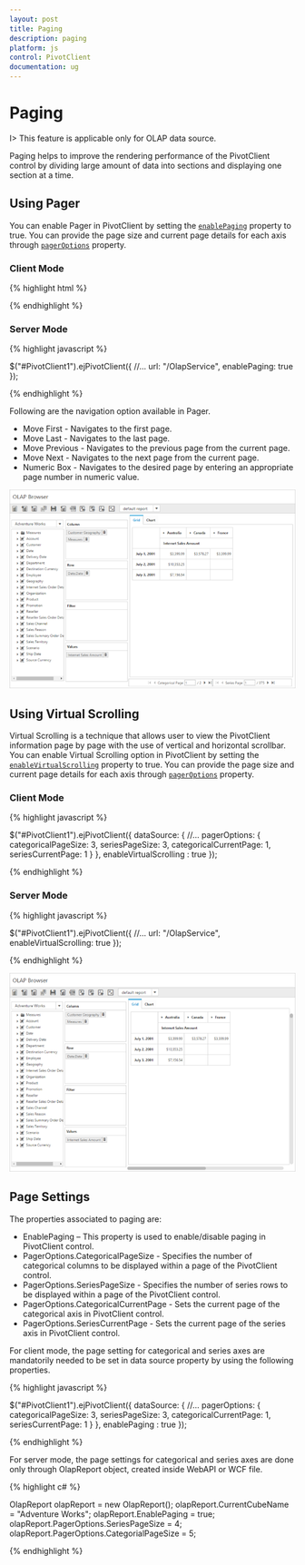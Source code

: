```yaml
---
layout: post
title: Paging
description: paging
platform: js
control: PivotClient
documentation: ug
---
```


# Paging

I> This feature is applicable only for OLAP data source.

Paging helps to improve the rendering performance of the PivotClient control by dividing large amount of data into sections and displaying one section at a time.

## Using Pager 

You can enable Pager in PivotClient by setting the [`enablePaging`](/js/api/ejpivotclient#members:enablePaging) property to true. You can provide the page size and current page details for each axis through [`pagerOptions`](/js/api/ejpivotclient#members:pagerOptions) property.

### Client Mode

{% highlight html %}

<div id="PivotClient1"></div>
<script>
    $("#PivotClient1").ejPivotClient({
        //...
        dataSource: {
            //...
            pagerOptions: {
                categoricalPageSize: 3,
                seriesPageSize: 3,
                categoricalCurrentPage: 1,
                seriesCurrentPage: 1
            }
        }, 
        enablePaging : true
    });
</script>
{% endhighlight %}

### Server Mode

{% highlight javascript %}

$("#PivotClient1").ejPivotClient({
    //...
    url: "/OlapService",
    enablePaging: true
});

{% endhighlight %}

Following are the navigation option available in Pager.

* Move First - Navigates to the first page.
* Move Last - Navigates to the last page. 
* Move Previous - Navigates to the previous page from the current page.
* Move Next - Navigates to the next page from the current page.
* Numeric Box - Navigates to the desired page by entering an appropriate page number in numeric value.

![](Paging_images/paging.png)


## Using Virtual Scrolling

Virtual Scrolling is a technique that allows user to view the PivotClient information page by page with the use of vertical and horizontal scrollbar. You can enable Virtual Scrolling option in PivotClient by setting the [`enableVirtualScrolling`](/js/api/ejpivotclient#members:enablevirtualscrolling) property to true. You can provide the page size and current page details for each axis through [`pagerOptions`](/js/api/ejpivotclient#members:pagerOptions) property. 

### Client Mode

{% highlight javascript %}

$("#PivotClient1").ejPivotClient({
    dataSource: {
        //...
        pagerOptions: {
            categoricalPageSize: 3,
            seriesPageSize: 3,
            categoricalCurrentPage: 1,
            seriesCurrentPage: 1
        }
    }, 
    enableVirtualScrolling : true
});

{% endhighlight %}

### Server Mode

{% highlight javascript %}

$("#PivotClient1").ejPivotClient({
    //...
    url: "/OlapService",
    enableVirtualScrolling: true
});

{% endhighlight %}

![](Paging_images/virtual-scrolling.png)

## Page Settings

The properties associated to paging are:
* EnablePaging – This property is used to enable/disable paging in PivotClient control.
* PagerOptions.CategoricalPageSize - Specifies the number of categorical columns to be displayed within a page of the PivotClient control.
* PagerOptions.SeriesPageSize - Specifies the number of series rows to be displayed within a page of the PivotClient control.
* PagerOptions.CategoricalCurrentPage - Sets the current page of the categorical axis in PivotClient control.
* PagerOptions.SeriesCurrentPage - Sets the current page of the series axis in PivotClient control.

For client mode, the page setting for categorical and series axes are mandatorily needed to be set in data source property by using the following properties.

{% highlight javascript %}

$("#PivotClient1").ejPivotClient({
    dataSource: {
        //...
        pagerOptions: {
            categoricalPageSize: 3,
            seriesPageSize: 3,
            categoricalCurrentPage: 1,
            seriesCurrentPage: 1
        }
    }, 
    enablePaging : true
});

{% endhighlight %}

For server mode, the page settings for categorical and series axes are done only through OlapReport object, created inside WebAPI or WCF file.

{% highlight c# %}

OlapReport olapReport = new OlapReport();
olapReport.CurrentCubeName = "Adventure Works";
olapReport.EnablePaging = true;
olapReport.PagerOptions.SeriesPageSize = 4;
olapReport.PagerOptions.CategorialPageSize = 5;

{% endhighlight %}